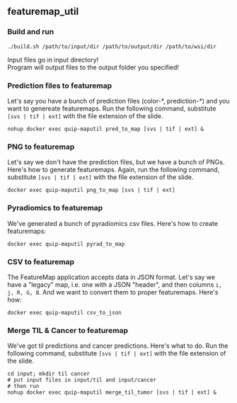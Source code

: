 ## featuremap_util
<!--
### Build

```
docker build -t featuremap_util .
```

### Run
```
docker run --name quip-maputil -v $(pwd)/input:/data/input -v $(pwd)/output:/data/output -itd featuremap_util
```-->

### Build and run

```
./build.sh /path/to/input/dir /path/to/output/dir /path/to/wsi/dir
```
<!-- ./build.sh $(pwd)/input $(pwd)/output /path/to/wsi/dir -->

Input files go in input directory!<br>
Program will output files to the output folder you specified!

### Prediction files to featuremap
Let's say you have a bunch of prediction files (color-\*, prediction-\*) and you want to genereate featuremaps.  Run the following command, substitute `[svs | tif | ext]` with the file extension of the slide.

```
nohup docker exec quip-maputil pred_to_map [svs | tif | ext] &
```

### PNG to featuremap
Let's say we don't have the prediction files, but we have a bunch of PNGs.  Here's how to generate featuremaps.  Again, run the following command, substitute `[svs | tif | ext]` with the file extension of the slide.

```
docker exec quip-maputil png_to_map [svs | tif | ext]
```

### Pyradiomics to featuremap
We've generated a bunch of pyradiomics csv files.  Here's how to create featuremaps:

```
docker exec quip-maputil pyrad_to_map
```


### CSV to featuremap
The FeatureMap application accepts data in JSON format.  Let's say we have a "legacy" map, i.e. one with a JSON "header", and then columns `i, j, R, G, B`.  And we want to convert them to proper featuremaps.  Here's how:

```
docker exec quip-maputil csv_to_json
```

### Merge TIL & Cancer to featuremap
We've got til predictions and cancer predictions.  Here's what to do.  Run the following command, substitute `[svs | tif | ext]` with the file extension of the slide.

```
cd input; mkdir til cancer
# put input files in input/til and input/cancer
# then run
nohup docker exec quip-maputil merge_til_tumor [svs | tif | ext] &
```


<!--
### JSON data format

```
{
    "metadata": {
        "img_width": number,
        "img_height": number,
        "png_w": number,
        "png_h": number,
        "patch_w": number,
        "patch_h": number
    },
    "data": {
        "locations": {
            "i": [list of 'i' (aka 'x' coordinates)],
            "j": [list of 'j' (aka 'y' coordinates)]
        },
        "features": {
            "TIL": [ list of feature data corresponding to i,j (see above) ],
            "Cancer": [ list of feature data corresponding to i,j (see above) ],
            "Tissue": [ list of feature data corresponding to i,j (see above) ]
        }
    }
}
```
-->
